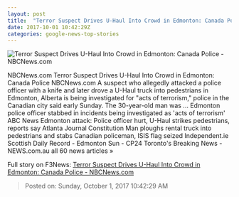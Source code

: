 ```yaml
---
layout: post
title:  "Terror Suspect Drives U-Haul Into Crowd in Edmonton: Canada Police - NBCNews.com"
date: 2017-10-01 10:42:29Z
categories: google-news-top-stories
---
```


![Terror Suspect Drives U-Haul Into Crowd in Edmonton: Canada Police - NBCNews.com](https://media1.s-nbcnews.com/j/newscms/2017_39/2173956/1710-01-world-canada-edmonton-uhaul-ugc-630a_d4e5852dfb7e3916d947d1dc826dca22.nbcnews-fp-1200-630.jpg)

NBCNews.com Terror Suspect Drives U-Haul Into Crowd in Edmonton: Canada Police NBCNews.com A suspect who allegedly attacked a police officer with a knife and later drove a U-Haul truck into pedestrians in Edmonton, Alberta is being investigated for "acts of terrorism," police in the Canadian city said early Sunday. The 30-year-old man was ... Edmonton police officer stabbed in incidents being investigated as 'acts of terrorism' ABC News Edmonton attack: Police officer hurt, U-Haul strikes pedestrians, reports say Atlanta Journal Constitution Man ploughs rental truck into pedestrians and stabs Canadian policeman, ISIS flag seized Independent.ie Scottish Daily Record - Edmonton Sun - CP24 Toronto's Breaking News - NEWS.com.au all 60 news articles »


Full story on F3News: [Terror Suspect Drives U-Haul Into Crowd in Edmonton: Canada Police - NBCNews.com](http://www.f3nws.com/n/sBgEaB)

> Posted on: Sunday, October 1, 2017 10:42:29 AM
